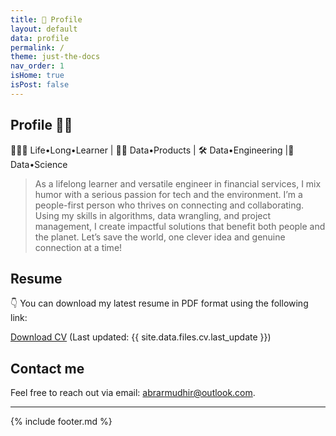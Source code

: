 ```yaml
---
title: 👋 Profile
layout: default
data: profile
permalink: /
theme: just-the-docs
nav_order: 1
isHome: true
isPost: false
---
```

<link rel="stylesheet" href="{{ '/assets/css/custom.css' | relative_url }}">

## Profile 🦜👋
🤹🏿‍♂️ Life•Long•Learner | 🏄‍♂️ Data•Products | 🛠 Data•Engineering |🔬 Data•Science

> As a lifelong learner and versatile engineer in financial services, I mix humor with a serious passion for tech and the 
environment. I’m a people-first person who thrives on connecting and collaborating. Using my skills in algorithms, 
data wrangling, and project management, I create impactful solutions that benefit both people and the planet. 
Let’s save the world, one clever idea and genuine connection at a time!

## Resume 
👇
You can download my latest resume in PDF format using the following link:
<p><span><a href="{{ site.data.files.cv.pdf }}" target="_blank">Download CV</a> (Last updated: {{ site.data.files.cv.last_update }})<br></span></p>


## Contact me
Feel free to reach out via email: [abrarmudhir@outlook.com](mailto:abrarmudhir@outlook.com).

---

{% include footer.md %}